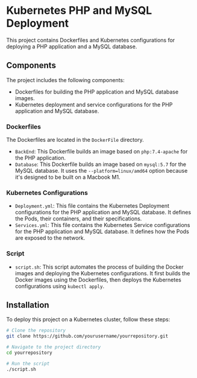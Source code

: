 # Kubernetes PHP and MySQL Deployment

This project contains Dockerfiles and Kubernetes configurations for deploying a PHP application and a MySQL database.

## Components

The project includes the following components:

- Dockerfiles for building the PHP application and MySQL database images.
- Kubernetes deployment and service configurations for the PHP application and MySQL database.

### Dockerfiles

The Dockerfiles are located in the `DockerFile` directory. 

- `BackEnd`: This Dockerfile builds an image based on `php:7.4-apache` for the PHP application.
- `Database`: This Dockerfile builds an image based on `mysql:5.7` for the MySQL database. It uses the `--platform=linux/amd64` option because it's designed to be built on a Macbook M1.

### Kubernetes Configurations

- `Deployment.yml`: This file contains the Kubernetes Deployment configurations for the PHP application and MySQL database. It defines the Pods, their containers, and their specifications.
- `Services.yml`: This file contains the Kubernetes Service configurations for the PHP application and MySQL database. It defines how the Pods are exposed to the network.

### Script

- `script.sh`: This script automates the process of building the Docker images and deploying the Kubernetes configurations. It first builds the Docker images using the Dockerfiles, then deploys the Kubernetes configurations using `kubectl apply`.

## Installation

To deploy this project on a Kubernetes cluster, follow these steps:

```bash
# Clone the repository
git clone https://github.com/yourusername/yourrepository.git

# Navigate to the project directory
cd yourrepository

# Run the script
./script.sh